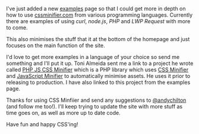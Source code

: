 I've just added a new [examples](/examples) page so that I could get more in depth on how to use [cssminifier.com](/)
from various programming languages. Currently there are examples of using *curl*, *node.js*, *PHP* and *LWP Request*
with more to come.

This also minimises the stuff that it at the bottom of the homepage and just focuses on the main function of the site.

I'd love to get more examples in a language of your choice so send me something and I'll put it up. Toni Almeida sent
me a link to a project he wrote called [PHP JS CSS Minifier](https://github.com/promatik/PHP-JS-CSS-Minifier) which is
a PHP library which uses [CSS Minifier](/) and [JavaScript Minifier](http://javascript-minifier.com) to automatically
minimise assets. He uses it prior to releasing to production. I have also linked to this project from the examples
page.

Thanks for using CSS Minfiier and send any suggestions to [@andychilton](https://twitter.com/andychilton) (and follow
me too!). I'll keep trying to update the site with more stuff as time goes on, as well as more up to date code.

Have fun and happy CSS'ing!

